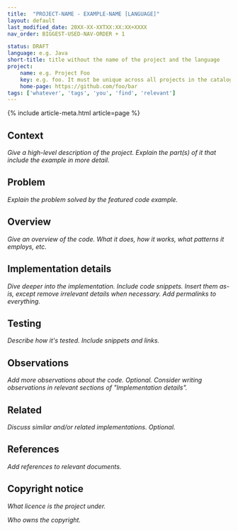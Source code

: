 ```yaml
---
title:  "PROJECT-NAME - EXAMPLE-NAME [LANGUAGE]"
layout: default
last_modified_date: 20XX-XX-XXTXX:XX:XX+XXXX
nav_order: BIGGEST-USED-NAV-ORDER + 1

status: DRAFT
language: e.g. Java
short-title: title without the name of the project and the language
project:
    name: e.g. Project Foo
    key: e.g. foo. It must be unique across all projects in the catalog.
    home-page: https://github.com/foo/bar
tags: ['whatever', 'tags', 'you', 'find', 'relevant']
---
```


{% include article-meta.html article=page %}

## Context

*Give a high-level description of the project. Explain the part(s) of it that include the example in more detail.*

## Problem

*Explain the problem solved by the featured code example.*

## Overview

*Give an overview of the code. What it does, how it works, what patterns it employs, etc.*

## Implementation details

*Dive deeper into the implementation. Include code snippets. Insert them as-is, except remove irrelevant details when necessary. Add permalinks to everything.*

## Testing

*Describe how it's tested. Include snippets and links.*

## Observations

*Add more observations about the code. Optional. Consider writing observations in relevant sections of "Implementation details".*

## Related

*Discuss similar and/or related implementations. Optional.*

## References

*Add references to relevant documents.*

## Copyright notice

*What licence is the project under.*

*Who owns the copyright.*
